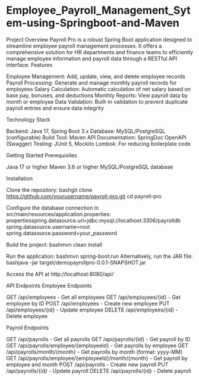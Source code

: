 # Employee_Payroll_Management_Sytem-using-Springboot-and-Maven

Project Overview
Payroll Pro is a robust Spring Boot application designed to streamline employee payroll management processes. It offers a comprehensive solution for HR departments and finance teams to efficiently manage employee information and payroll data through a RESTful API interface.
Features

Employee Management: Add, update, view, and delete employee records
Payroll Processing: Generate and manage monthly payroll records for employees
Salary Calculation: Automatic calculation of net salary based on base pay, bonuses, and deductions
Monthly Reports: View payroll data by month or employee
Data Validation: Built-in validation to prevent duplicate payroll entries and ensure data integrity

Technology Stack

Backend: Java 17, Spring Boot 3.x
Database: MySQL/PostgreSQL (configurable)
Build Tool: Maven
API Documentation: SpringDoc OpenAPI (Swagger)
Testing: JUnit 5, Mockito
Lombok: For reducing boilerplate code

Getting Started
Prerequisites

Java 17 or higher
Maven 3.6 or higher
MySQL/PostgreSQL database

Installation

Clone the repository:
bashgit clone https://github.com/yourusername/payroll-pro.git
cd payroll-pro

Configure the database connection in src/main/resources/application.properties:
propertiesspring.datasource.url=jdbc:mysql://localhost:3306/payrolldb
spring.datasource.username=root
spring.datasource.password=your_password

Build the project:
bashmvn clean install

Run the application:
bashmvn spring-boot:run
Alternatively, run the JAR file:
bashjava -jar target/demopayrollpro-0.0.1-SNAPSHOT.jar

Access the API at http://localhost:8080/api/

API Endpoints
Employee Endpoints

GET /api/employees - Get all employees
GET /api/employees/{id} - Get employee by ID
POST /api/employees - Create new employee
PUT /api/employees/{id} - Update employee
DELETE /api/employees/{id} - Delete employee

Payroll Endpoints

GET /api/payrolls - Get all payrolls
GET /api/payrolls/{id} - Get payroll by ID
GET /api/payrolls/employee/{employeeId} - Get payrolls by employee
GET /api/payrolls/month/{month} - Get payrolls by month (format: yyyy-MM)
GET /api/payrolls/employee/{employeeId}/month/{month} - Get payroll by employee and month
POST /api/payrolls - Create new payroll
PUT /api/payrolls/{id} - Update payroll
DELETE /api/payrolls/{id} - Delete payroll
